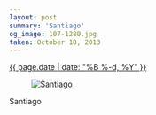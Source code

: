 ```yaml
---
layout: post
summary: 'Santiago'
og_image: 107-1280.jpg
taken: October 18, 2013
---
```


<div class="post">
 <time>
  <a href="/107">
   {{ page.date | date: "%B %-d, %Y" }}
  </a>
 </time>
 <a href="/107">
  <figure data-taken="10/18/2013">
   <img alt="Santiago" sizes="(min-width: 700px) 50vw, calc(100vw - 2rem)" src="{{ site.assets_url }}/107-640.jpg" srcset="{{ site.assets_url }}/107-1280.jpg 1280w, {{ site.assets_url }}/107-960.jpg 960w, {{ site.assets_url }}/107-640.jpg 640w, {{ site.assets_url }}/107-320.jpg 320w"/>
  </figure>
 </a>
 <span>
  Santiago
 </span>
</div>
